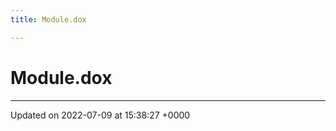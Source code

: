 ```yaml
---
title: Module.dox

---
```


# Module.dox








-------------------------------

Updated on 2022-07-09 at 15:38:27 +0000
